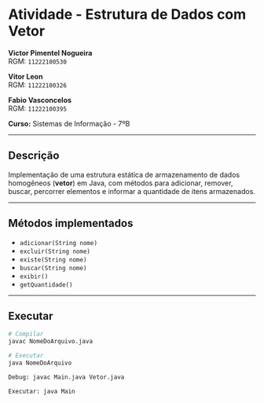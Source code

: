 # Atividade - Estrutura de Dados com Vetor

**Victor Pimentel Nogueira**  
RGM: `11222100530`  

**Vitor Leon**  
RGM: `11222100326`  

**Fabio Vasconcelos**  
RGM: `11222100395`  

**Curso:** Sistemas de Informação - 7ºB  

---

## Descrição
Implementação de uma estrutura estática de armazenamento de dados homogêneos (**vetor**) em Java, com métodos para adicionar, remover, buscar, percorrer elementos e informar a quantidade de itens armazenados.

---

## Métodos implementados
- `adicionar(String nome)`
- `excluir(String nome)`
- `existe(String nome)`
- `buscar(String nome)`
- `exibir()`
- `getQuantidade()`

---

## Executar
```bash
# Compilar
javac NomeDoArquivo.java

# Executar
java NomeDoArquivo

Debug: javac Main.java Vetor.java

Executar: java Main
